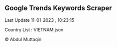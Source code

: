 

## Google Trends Keywords Scraper 
 
Last Update 11-01-2023 , 10:23:15

Country List :
VIETNAM.json



© Abdul Muttaqin 
